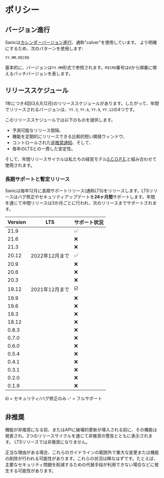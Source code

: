 # ポリシー

## バージョン進行

Sanicは[カレンダーバージョン進行](https://calver.org/)、通称"calver"を使用しています。 より明確にするため、次のパターンを使用します:

```
YY.MM.MICRO
```

基本的に、バージョンは``YY.MM``形式で参照されます。`MICRO`番号は`0`から順番に増えるパッチバージョンを表します。

## リリーススケジュール

1年につき4回(3,6,9,12月)のリリーススケジュールがあります。したがって、年間でリリースされるバージョンは、`YY.3`, `YY.6`, `YY.9`, `YY.12`の4つです。

このリリーススケジュールでは以下のものを提供します。
- 予測可能なリリース間隔、
- 機能を定期的にリリースできる比較的短い開発ウィンドウ、
- コントロールされた[非推奨通知](#deprecation)、そして、
- 毎年のLTSとの一貫した安定性。

そして、年間リリースサイクルは私たちの経営モデル[S.C.O.P.E.](./scope.md)と組み合わせて使用されます。

### 長期サポートと暫定リリース

Sanicは毎年12月に長期サポートリリース(通称LTS)をリリースします。LTSリリースはバグ修正やセキュリティアップデートを**24ヶ月間**サポートします。年間を通じて中間リリースは3か月ごとに行われ、次のリリースまでサポートされます。

| Version | LTS           | サポート状況              |
| ------- | ------------- | ----------------------- |
| 21.9    |               | :white_check_mark:      |
| 21.6    |               | :x:                     |
| 21.3    |               | :x:                     |
| 20.12   | 2022年12月まで | :white_check_mark:      |
| 20.9    |               | :x:                     |
| 20.6    |               | :x:                     |
| 20.3    |               | :x:                     |
| 19.12   | 2021年12月まで | :ballot_box_with_check: |
| 19.9    |               | :x:                     |
| 19.6    |               | :x:                     |
| 19.3    |               | :x:                     |
| 18.12   |               | :x:                     |
| 0.8.3   |               | :x:                     |
| 0.7.0   |               | :x:                     |
| 0.6.0   |               | :x:                     |
| 0.5.4   |               | :x:                     |
| 0.4.1   |               | :x:                     |
| 0.3.1   |               | :x:                     |
| 0.2.0   |               | :x:                     |
| 0.1.9   |               | :x:                     |

:ballot_box_with_check: = セキュリティ/バグ修正のみ
:white_check_mark: = フルサポート

## 非推奨

機能が非推奨になる前、またはAPIに破壊的更新が導入される前に、その機能は発表され、2つのリリースサイクルを通じて非推奨の警告とともに表示されます。 LTSリリースでは非推奨になりません。

正当な理由がある場合、これらのガイドラインの範囲外で重大な変更または機能の削除が行われる可能性があります。これらの状況は稀なはずです。たとえば、主要なセキュリティ問題を削減するための代替手段が利用できない場合などに発生する可能性があります。
